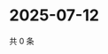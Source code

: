 # 2025-07-12

共 0 条

<!-- BEGIN ZHIHUVIDEO -->
<!-- 最后更新时间 Sat Jul 12 2025 08:59:58 GMT+0800 (China Standard Time) -->

<!-- END ZHIHUVIDEO -->
